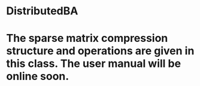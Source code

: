 # DistributedBA
# The sparse matrix compression structure and operations are given in this class. The user manual will be online soon.
